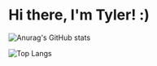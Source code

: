 # Hi there, I'm Tyler! :)

![Anurag's GitHub stats](https://github-readme-stats.vercel.app/api?username=tyr01&show_icons=true&theme=radical)

![Top Langs](https://github-readme-stats.vercel.app/api/top-langs/?username=tyr01&layout=compact)
